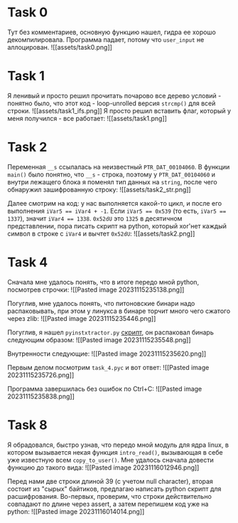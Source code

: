 # Task 0

Тут без комментариев, основную функцию нашел, гидра ее хорошо декомпилировала. Программа падает, потому что `user_input` не аллоцирован.
![[assets/task0.png]]

# Task 1

Я ленивый и просто решил прочитать почарово все дерево условий - понятно было, что этот код - loop-unrolled версия `strcmp()` для всей строки.
![[assets/task1_ifs.png]]
Я просто решил вставить флаг, который у меня получился - все работает:
![[assets/task1.png]]

# Task 2

Переменная `__s` ссылалась на неизвестный `PTR_DAT_00104060`. В функции `main()` было понятно, что `__s` - строка, поэтому у `PTR_DAT_00104060` и внутри лежащего блока я поменял тип данных на `string`, после чего обнаружил зашифрованную строку:
![[assets/task2_str.png]]

Далее смотрим на код: у нас выполняется какой-то цикл, и после его выполнения `iVar5 == iVar4 + -1`. Если `iVar5 == 0x539` (то есть, `iVar5 == 1337`), значит `iVar4 == 1338`.
`0x52dU` это `1325` в десятичном представлении, пора писать скрипт на python, который xor'нет каждый символ в строке с `iVar4` и вычтет `0x52dU`:
![[assets/task2.png]]

# Task 4

Сначала мне удалось понять, что в итоге передо мной python, посмотрев строчки:
![[Pasted image 20231115235138.png]]

Погуглив, мне удалось понять, что питоновские бинари надо распаковывать, при этом у линукса в бинаре торчит много чего сжатого через zlib:
![[Pasted image 20231115235446.png]]

Погуглив, я нашел `pyinstxtractor.py` [скрипт](https://github.com/extremecoders-re/pyinstxtractor/blob/master/pyinstxtractor.py), он распаковал бинарь следующим образом:
![[Pasted image 20231115235548.png]]

Внутренности следующие:
![[Pasted image 20231115235620.png]]

Первым делом посмотрим `task_4.pyc` и вот ответ:
![[Pasted image 20231115235726.png]]

Программа завершилась без ошибок по Ctrl+C:
![[Pasted image 20231115235838.png]]

# Task 8

Я обрадовался, быстро узнав, что передо мной модуль для ядра linux, в котором вызывается некая функция `intro_read()`, вызывающая в себе уже известную всем `copy_to_user()`. Мне удалось сначала довести функцию до такого вида:
![[Pasted image 20231116012946.png]]

Перед нами две строки длиной 39 (с учетом null character), вторая состоит из "сырых" байтиков, предлагаю написать python скрипт для расшифрования. Во-первых, проверим, что строки действительно совпадают по длине через assert, а затем перепишем код уже на python:
![[Pasted image 20231116014014.png]]
